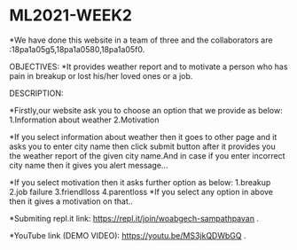 # ML2021-WEEK2


*We have done this website in a team of three and the collaborators are :18pa1a05g5,18pa1a0580,18pa1a05f0.

 OBJECTIVES: 
    *It provides weather report and to motivate a person who has pain in breakup or lost his/her loved ones or a job.
 
 DESCRIPTION:
 
   *Firstly,our website ask you to choose an option that we provide as below:
           1.Information about weather
           2.Motivation
                
   *If you select information about weather then it goes to other page and it asks you to enter city name then click submit button after it provides you the weather                  report of the given city name.And in case if you enter incorrect city name then it gives you alert message...

   *If you select motivation then it asks further option as below:
           1.breakup
           2.job failure
           3.friendlloss
           4.parentloss
   *If you select any option in above then it gives a motivation on that..

   *Submiting repl.it link: https://repl.it/join/woabgech-sampathpavan .

   *YouTube link (DEMO VIDEO): https://youtu.be/MS3jkQDWbGQ .







         
